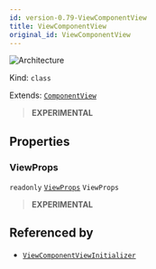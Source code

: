 ```yaml
---
id: version-0.79-ViewComponentView
title: ViewComponentView
original_id: ViewComponentView
---
```


![Architecture](https://img.shields.io/badge/architecture-new_only-blue)

Kind: `class`

Extends: [`ComponentView`](ComponentView)

> **EXPERIMENTAL**

## Properties
### ViewProps
`readonly`  [`ViewProps`](ViewProps) `ViewProps`

> **EXPERIMENTAL**

## Referenced by
- [`ViewComponentViewInitializer`](ViewComponentViewInitializer)
